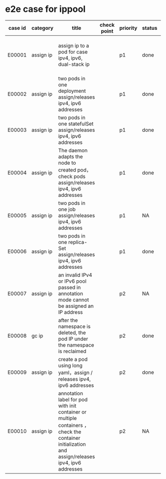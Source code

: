 # e2e case for ippool

| case id | category  | title                                 |check point | priority | status | other |
|---------|-----------|---------------------------------------|------------|----------|--------|-------|
| E00001  | assign ip | assign ip to a pod for case ipv4, ipv6, dual-stack ip || p1   | done   | In all use cases, do not create pods in the default namespace  |
| E00002  | assign ip | two pods in one deployment assign/releases ipv4, ipv6 addresses|| p1 | done ||
| E00003  | assign ip | two pods in one statefulSet assign/releases ipv4, ipv6 addresses||p1|done||
| E00004  | assign ip | The daemon adapts the node to created pod，check pods assign/releases ipv4, ipv6 addresses||p1|done||
| E00005  | assign ip | two pods in one job assign/releases ipv4, ipv6 addresses||p1|NA||
| E00006  | assign ip | two pods in one replica-Set assign/releases ipv4, ipv6 addresses||p1|done||
| E00007  | assign ip | an invalid IPv4 or IPv6 pool passed in annotation mode cannot be assigned an IP address||p2|NA||
| E00008  | gc ip | after the namespace is deleted, the pod IP under the namespace is reclaimed ||p2|done||
| E00009  | assign ip | create a pod using long yaml，assign / releases ipv4, ipv6 addresses ||p2|done||
| E00010  | assign ip | annotation label for pod with init container or multiple containers ，check the container initialization and assign/releases ipv4, ipv6 addresses||p2|NA||
